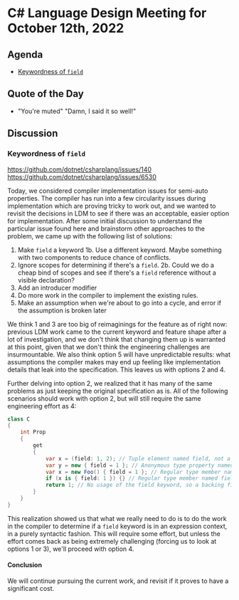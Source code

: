 # C# Language Design Meeting for October 12th, 2022

## Agenda

- [Keywordness of `field`](#keywordness-of-field)

## Quote of the Day

- "You're muted" "Damn, I said it so well!"

## Discussion

### Keywordness of `field`

https://github.com/dotnet/csharplang/issues/140  
https://github.com/dotnet/csharplang/issues/6530

Today, we considered compiler implementation issues for semi-auto properties. The compiler has run into a few circularity issues during implementation which are proving tricky to work out, and
we wanted to revisit the decisions in LDM to see if there was an acceptable, easier option for implementation. After some initial discussion to understand the particular issue found here and
brainstorm other approaches to the problem, we came up with the following list of solutions:

1. Make `field` a keyword
    1b. Use a different keyword. Maybe something with two components to reduce chance of conflicts.
2. Ignore scopes for determining if there's a `field`.
    2b. Could we do a cheap bind of scopes and see if there's a `field` reference without a visible declaration?
3. Add an introducer modifier
4. Do more work in the compiler to implement the existing rules.
5. Make an assumption when we're about to go into a cycle, and error if the assumption is broken later

We think 1 and 3 are too big of reimaginings for the feature as of right now: previous LDM work came to the current keyword and feature shape after a lot of investigation, and we don't think
that changing them up is warranted at this point, given that we don't think the engineering challenges are insurmountable. We also think option 5 will have unpredictable results: what assumptions
the compiler makes may end up feeling like implementation details that leak into the specification. This leaves us with options 2 and 4.

Further delving into option 2, we realized that it has many of the same problems as just keeping the original specification as is. All of the following scenarios should work with option 2, but
will still require the same engineering effort as 4:

```cs
class C
{
    int Prop
    {
        get
        {
            var x = (field: 1, 2); // Tuple element named field, not a use of the field keyword
            var y = new { field = 1 }; // Anonymous type property named field
            var x = new Foo() { field = 1 }; // Regular type member named field
            if (x is { field: 1 }) {} // Regular type member named field
            return 1; // No usage of the field keyword, so a backing field should not be generated
        }
    }
}
```

This realization showed us that what we really need to do is to do the work in the compiler to determine if a `field` keyword is in an expression context, in a purely syntactic fashion. This will
require some effort, but unless the effort comes back as being extremely challenging (forcing us to look at options 1 or 3), we'll proceed with option 4.

#### Conclusion

We will continue pursuing the current work, and revisit if it proves to have a significant cost.
